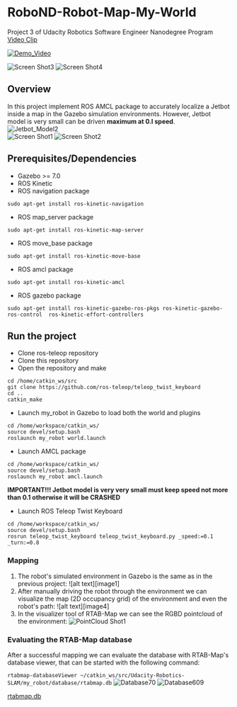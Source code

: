 # RoboND-Robot-Map-My-World

Project 3 of Udacity Robotics Software Engineer Nanodegree Program [Video Clip](https://youtu.be/u6Ax9PQRKWU)


[![Demo_Video](/videos/RoboND-Robot-Map-My-World.gif)](https://youtu.be/u6Ax9PQRKWU)


![Screen Shot3](images/amcl_screen_shot03.jpg) 
![Screen Shot4](images/amcl_screen_shot04.jpg) 
## Overview  
In this project implement ROS AMCL package to accurately localize a Jetbot inside a map in the Gazebo simulation environments.
However, Jetbot model is very small can be driven **maximum at 0.l speed**.</br>
![Jetbot_Model2](images/jetbot_model_2_small.png)  
![Screen Shot1](images/gazibo_sim_small.png) 
![Screen Shot2](images/2D_occupancy_grid_path_small.png) 

## Prerequisites/Dependencies  
* Gazebo >= 7.0  
* ROS Kinetic  
* ROS navigation package  

```
sudo apt-get install ros-kinetic-navigation
```
* ROS map_server package  
```
sudo apt-get install ros-kinetic-map-server
```
* ROS move_base package  
```
sudo apt-get install ros-kinetic-move-base
```
* ROS amcl package  
```
sudo apt-get install ros-kinetic-amcl
```

* ROS gazebo package  
```
sudo apt-get install ros-kinetic-gazebo-ros-pkgs ros-kinetic-gazebo-ros-control  ros-kinetic-effort-controllers
```

## Run the project  
* Clone ros-teleop repository
* Clone this repository
* Open the repository and make  
```
cd /home/catkin_ws/src
git clone https://github.com/ros-teleop/teleop_twist_keyboard
cd ..
catkin_make
```
* Launch my_robot in Gazebo to load both the world and plugins  
```
cd /home/workspace/catkin_ws/
source devel/setup.bash
roslaunch my_robot world.launch
```  

* Launch AMCL package  
```
cd /home/workspace/catkin_ws/
source devel/setup.bash
roslaunch my_robot amcl.launch
```  


**IMPORTANT!!! Jetbot model is very very small must keep speed not more than 0.1 otherwise it will be CRASHED**
* Launch ROS Teleop Twist Keyboard 
```
cd /home/workspace/catkin_ws/
source devel/setup.bash
rosrun teleop_twist_keyboard teleop_twist_keyboard.py _speed:=0.1 _turn:=0.8
```  
### Mapping
1) The robot's simulated environment in Gazebo is the same as in the previous project:
![alt text][image1]
2) After manually driving the robot through the environment we can visualize the map (2D occupancy grid) of the environment and even the robot's path:
![alt text][image4]
3) In the visualizer tool of RTAB-Map we can see the RGBD pointcloud of the environment:
![PointCloud Shot1](images/pointcloud_small.png) 


### Evaluating the RTAB-Map database
After a successful mapping we can evaluate the database with RTAB-Map's database viewer, that can be started with the following command:

`rtabmap-databaseViewer ~/catkin_ws/src/Udacity-Robotics-SLAM/my_robot/database/rtabmap.db`
![Database70](images/rtabmap_db_70.png)
![Database609](images/rtabmap_db_609.png)

[rtabmap.db](https://drive.google.com/file/d/1GiLPXxCMNAwcNP0wBklw8C7O_VvoNSE4/view?usp=sharing)

